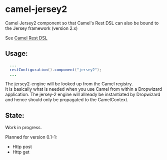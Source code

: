 # camel-jersey2
Camel Jersey2 component so that Camel's Rest DSL can also be bound to the Jersey framework (version 2.x)

See [Camel Rest DSL](http://camel.apache.org/rest-dsl.html)

Usage:
------

```java
  ... 
  restConfiguration().component("jersey2");
  ...
```  

The jersey2-engine will be looked up from the Camel registry.   
It is basically what is needed when you use Camel from within a Dropwizard application. The jersey-2 engine  will allready be instantiated by Dropwizard and hence should only be propagated to the CamelContext.
 
State:
------
Work in progress.
  
Planned for version 0.1-1:
* Http post
* Http get
